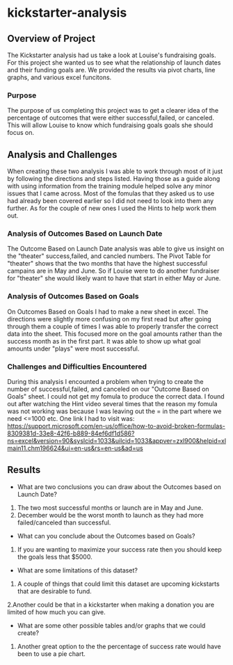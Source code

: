 # kickstarter-analysis

## Overview of Project
The Kickstarter analysis had us take a look at Louise's fundraising goals. For this project she wanted us to see what the relationship of launch dates and their funding goals are. We provided the results via pivot charts, line graphs, and various excel funcitons.
### Purpose
The purpose of us completing this project was to get a clearer idea of the percentage of outcomes that were either successful,failed, or canceled. This will allow Louise to know which fundraising goals goals she should focus on.
## Analysis and Challenges
When creating these two analysis I was able to work through most of it just by following the directions and steps listed. Having those as a guide along with using information from the training module helped solve any minor issues that I came across. Most of the fomulas that they asked us to use had already been covered earlier so I did not need to look into them any further. As for the couple of new ones I used the Hints to help work them out.

### Analysis of Outcomes Based on Launch Date
The Outcome Based on Launch Date analysis was able to give us insight on the "theater" success,failed, and cancled numbers. The Pivot Table for "theater" shows that the two months that have the highest successful campains are in May and June. So if Louise were to do another fundraiser for "theater" she would likely want to have that start in either May or June.
### Analysis of Outcomes Based on Goals
On Outcomes Based on Goals I had to make a new sheet in excel. The directions were slightly more confusing on my first read but after going through them a couple of times I was able to properly transfer the correct data into the sheet.  This focused more on the goal amounts rather than the success month as in the first part.  It was able to show up what goal amounts under "plays" were most successful.
### Challenges and Difficulties Encountered
During this analysis I encounted a problem when trying to create the number of successful,failed, and canceled on our "Outcome Based on Goals" sheet. I could not get my fomula to produce the correct data. I found out after watching the Hint video several times that the reason my fomula was not working was because I was leaving out the = in the part where we need <=1000 etc. One link I had to visit was:
https://support.microsoft.com/en-us/office/how-to-avoid-broken-formulas-8309381d-33e8-42f6-b889-84ef6df1d586?ns=excel&version=90&syslcid=1033&uilcid=1033&appver=zxl900&helpid=xlmain11.chm196624&ui=en-us&rs=en-us&ad=us
## Results

- What are two conclusions you can draw about the Outcomes based on Launch Date?
1. The two most successful months or launch are in May and June.
2. December would be the worst month to launch as they had more failed/canceled than successful. 

- What can you conclude about the Outcomes based on Goals?
1. If you are wanting to maximize your success rate then you should keep the goals less that $5000.
- What are some limitations of this dataset?
1. A couple of things that could limit this dataset are upcoming kickstarts that are desirable to fund. 

2.Another could be that in a kickstarter when making a donation you are limited of how much you can give.
- What are some other possible tables and/or graphs that we could create?
1. Another great option to the the percentage of success rate would have been to use a pie chart.
